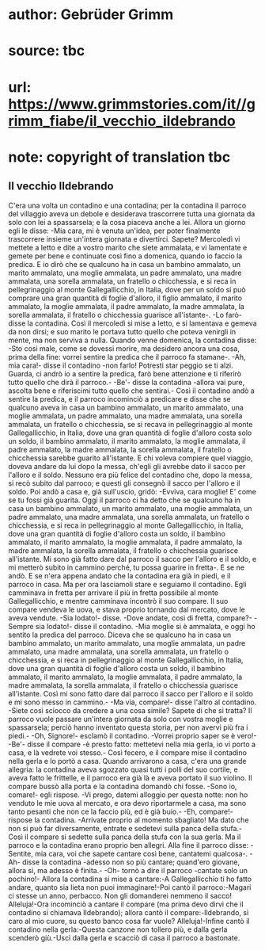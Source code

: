# author: Gebrüder Grimm
# source: tbc
# url: https://www.grimmstories.com/it//grimm_fiabe/il_vecchio_ildebrando
# note: copyright of translation tbc

## Il vecchio Ildebrando 

C'era una volta un contadino e una contadina; per la contadina il
parroco del villaggio aveva un debole e desiderava trascorrere tutta una
giornata da solo con lei a spassarsela; e la cosa piaceva anche a lei.
Allora un giorno egli le disse: -Mia cara, mi è venuta un'idea, per
poter finalmente trascorrere insieme un'intera giornata e divertirci.
Sapete? Mercoledì vi mettete a letto e dite a vostro marito che siete
ammalata, e vi lamentate e gemete per bene e continuate così fino a
domenica, quando io faccio la predica. E io dirò che se qualcuno ha in
casa un bambino ammalato, un marito ammalato, una moglie ammalata, un
padre ammalato, una madre ammalata, una sorella ammalata, un fratello o
chicchessia, e si reca in pellegrinaggio al monte Gallegallicchio, in
Italia, dove per un soldo si può comprare una gran quantità di foglie
d'alloro, il figlio ammalato, il marito ammalato, la moglie ammalata,
il padre ammalato, la madre ammalata, la sorella ammalata, il fratello o
chicchessia guarisce all'istante-. -Lo farò- disse la contadina. Così
il mercoledì si mise a letto, e si lamentava e gemeva da non dirsi; e
suo marito le portava tutto quello che poteva venirgli in mente, ma non
serviva a nulla. Quando venne domenica, la contadina disse: -Sto così
male, come se dovessi morire, ma desidero ancora una cosa, prima della
fine: vorrei sentire la predica che il parroco fa stamane-. -Ah, mia
cara!- disse il contadino -non farlo! Potresti star peggio se ti alzi.
Guarda, ci andrò io a sentire la predica, farò bene attenzione e ti
riferirò tutto quello che dirà il parroco.- -Be'- disse la contadina
-allora vai pure, ascolta bene e riferiscimi tutto quello che sentirai.-
Così il contadino andò a sentire la predica, e il parroco incominciò a
predicare e disse che se qualcuno aveva in casa un bambino ammalato, un
marito ammalato, una moglie ammalata, un padre ammalato, una madre
ammalata, una sorella ammalata, un fratello o chicchessia, se si recava
in pellegrinaggio al monte Gallegallicchio, in Italia, dove una gran
quantità di foglie d'alloro costa solo un soldo, il bambino ammalato,
il marito ammalato, la moglie ammalata, il padre ammalato, la madre
ammalata, la sorella ammalata, il fratello o chicchessia sarebbe guarito
all'istante. E chi voleva compiere quel viaggio, doveva andare da lui
dopo la messa, ch'egli gli avrebbe dato il sacco per l'alloro e il
soldo. Nessuno era più felice del contadino che, dopo la messa, si recò
subito dal parroco; e questi gli consegnò il sacco per l'alloro e il
soldo. Poi andò a casa e, già sull'uscio, gridò: -Evviva, cara moglie!
E' come se tu fossi già guarita. Oggi il parroco ci ha detto che se
qualcuno ha in casa un bambino ammalato, un marito ammalato, una moglie
ammalata, un padre ammalato, una madre ammalata, una sorella ammalata,
un fratello o chicchessia, e si reca in pellegrinaggio al monte
Gallegallicchio, in Italia, dove una gran quantità di foglie d'alloro
costa un soldo, il bambino ammalato, il marito ammalato, la moglie
ammalata, il padre ammalato, la madre ammalata, la sorella ammalata, il
fratello o chicchessia guarisce all'istante. Mi sono già fatto dare dal
parroco il sacco per l'alloro e il soldo, e mi metterò subito in
cammino perché‚ tu possa guarire in fretta-. E se ne andò. E se n'era
appena andato che la contadina era già in piedi, e il parroco in casa.
Ma per ora lasciamoli stare e seguiamo il contadino. Egli camminava in
fretta per arrivare il più in fretta possibile al monte Gallegallicchio,
e mentre camminava incontrò il suo compare. Il suo compare vendeva le
uova, e stava proprio tornando dal mercato, dove le aveva vendute. -Sia
lodato!- disse. -Dove andate, così di fretta, compare?- -Sempre sia
lodato!- disse il contadino. -Mia moglie si è ammalata, e oggi ho
sentito la predica del parroco. Diceva che se qualcuno ha in casa un
bambino ammalato, un marito ammalato, una moglie ammalata, un padre
ammalato, una madre ammalata, una sorella ammalata, un fratello o
chicchessia, e si reca in pellegrinaggio al monte Gallegallicchio, in
Italia, dove una gran quantità di foglie d'alloro costa un soldo, il
bambino ammalato, il marito ammalato, la moglie ammalata, il padre
ammalato, la madre ammalata, la sorella ammalata, il fratello o
chicchessia guarisce all'istante. Così mi sono fatto dare dal parroco
il sacco per l'alloro e il soldo e mi sono messo in cammino.- -Ma via,
compare!- disse l'altro al contadino. -Siete così sciocco da credere a
una cosa simile? Sapete di che si tratta? Il parroco vuole passare
un'intera giornata da solo con vostra moglie e spassarsela; perciò
hanno inventato questa storia, per non avervi più fra i piedi.- -Oh,
Signore!- esclamò il contadino. -Vorrei proprio saper se è vero!- -Be'-
disse il compare -è presto fatto: mettetevi nella mia gerla, io vi porto
a casa, e là vedrete voi stesso.- Così fecero, e il compare mise il
contadino nella gerla e lo portò a casa. Quando arrivarono a casa,
c'era una grande allegria: la contadina aveva sgozzato quasi tutti i
polli del suo cortile, e aveva fatto le frittelle, e il parroco era già
là e aveva portato il suo violino. Il compare bussò alla porta e la
contadina domandò chi fosse. -Sono io, comare!- egli rispose. -Vi prego,
datemi alloggio per questa notte: non ho venduto le mie uova al mercato,
e ora devo riportarmele a casa, ma sono tanto pesanti che non ce la
faccio più, ed è già buio.- -Eh, compare!- rispose la contadina.
-Arrivate proprio al momento sbagliato! Ma dato che non si può far
diversamente, entrate e sedetevi sulla panca della stufa.- Così il
compare si sedette sulla panca della stufa con la sua gerla. Ma il
parroco e la contadina erano proprio ben allegri. Alla fine il parroco
disse: -Sentite, mia cara, voi che sapete cantare così bene, cantatemi
qualcosa-. -Ah- disse la contadina -adesso non so più cantare;
quand'ero giovane, allora sì, ma adesso è finita.- -Oh- tornò a dire il
parroco -cantate solo un pochino!- Allora la contadina si mise a
cantare:-A Gallegallicchio ti ho fatto andare, quanto sia lieta non puoi
immaginare!-Poi cantò il parroco:-Magari ci stesse un anno, perbacco.
Non gli domanderei nemmeno il sacco! Alleluja!-Ora incominciò a cantare
il compare (ma prima devo dirvi che il contadino si chiamava
Ildebrando); allora cantò il compare:-Ildebrando, sì caro al mio cuore,
su questo banco cosa far vuole? Alleluja!-Infine cantò il contadino
nella gerla:-Questa canzone non tollero più, e dalla gerla scenderò
giù.-Uscì dalla gerla e scacciò di casa il parroco a bastonate.
